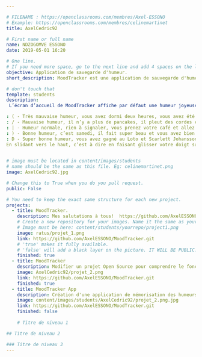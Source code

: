 ```yaml
---

# FILENAME : https://openclassrooms.com/membres/Axel-ESSONO
# Example: https://openclassrooms.com/membres/celinemartinet
title: AxelCedric92

# First name or full name
name: NDZOGOMVE ESSONO
date: 2019-05-01 16:20

# One line.
# If you need more space, go to the next line and add 4 spaces on the left, as in 'description'.
objective: Application de savegarde d'humeur.
short_description: MoodTracker est une application de sauvegarde d'humeur du jour.

# don't touch that
template: students
description:
 L’écran d’accueil de MoodTracker affiche par défaut une humeur joyeuse, symbolisée par le smiley : ), affiché en plein écran. Vous avez le choix entre cinq humeurs possibles :

: ( - Très mauvaise humeur, vous avez dormi deux heures, vous avez été réveillé par le coq du voisin et vous vous êtes levé du pied gauche
: / - Mauvaise humeur, il n’y a plus de pancakes, il pleut des cordes et vous avez oublié votre parapluie
: | - Humeur normale, rien à signaler, vous prenez votre café et allez au bureau
: ) - Bonne humeur, c’est samedi, il fait super beau et vous avez bien dormi
: D - Super bonne humeur, vous avez gagné au Loto et Scarlett Johansson ou Brad Pitt a accepté votre invitation à venir manger des chips
En slidant vers le haut, c’est à dire en faisant glisser votre doigt sur l’écran de bas en haut (vous pouvez essayer avec votre nez, ça fonctionne aussi), vous affichez l’humeur suivante, qui est plus joyeuse. En slidant vers le bas, vous affichez l’humeur précédente, qui est moins joyeuse. Chaque humeur possède une couleur de fond différente.
   	   

# image must be located in content/images/students
# name should be the same as this file. Eg: celinemartinet.png
image: AxelCedric92.jpg

# Change this to True when you do you pull request.
public: False

# You need to keep the exact same structure for each new project.
projects:
  - title: MoodTracker.
    description: Mes salutations à tous!  https://github.com/AxelESSONO/MoodTracker.git
    # Create a new repository for your images. Name it the same as your nickname and profile picture.
    # Image must be here: content/students/yourrepo/project1.png
    image: ratus/projet_1.png
    link: https://github.com/AxelESSONO/MoodTracker.git
    # 'true' makes it fully available.
    # 'false' will add a black layer on the picture. IT WILL BE PUBLIC!
    finished: true
  - title: MoodTracker
    description: Modifier un projet Open Source pour comprendre le fonctionnement de Git, de Github et des pull requests. 
    image: AxelCedric92/projet_2.png
    link: https://github.com/AxelESSONO/MoodTracker.git
    finished: true
  - title: MoodTracker App
    description: Création d'une application de mémorisation des humeurs du jour
    image: content/images/students/AxelCedric92/projet_2.png.jpg
    link: https://github.com/AxelESSONO/MoodTracker.git
    finished: false
    
    # Titre de niveau 1

## Titre de niveau 2

### Titre de niveau 3
---
```

